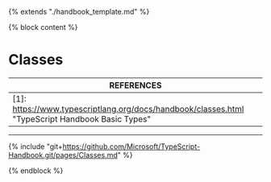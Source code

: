 {% extends "./handbook_template.md" %}

{% block content %}

# Classes

| REFERENCES                               |
| ---------------------------------------- |
| [1]: https://www.typescriptlang.org/docs/handbook/classes.html "TypeScript Handbook Basic Types" |

------



{% include "git+https://github.com/Microsoft/TypeScript-Handbook.git/pages/Classes.md" %}

{% endblock %}